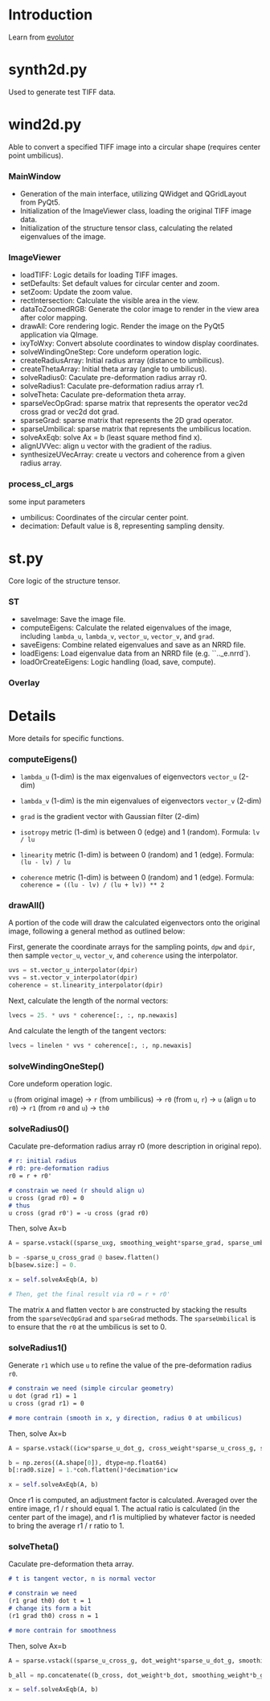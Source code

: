 # Introduction

Learn from [evolutor](https://github.com/KhartesViewer/evolutor)


# synth2d.py

Used to generate test TIFF data.

# wind2d.py

Able to convert a specified TIFF image into a circular shape (requires center point umbilicus).

### MainWindow

- Generation of the main interface, utilizing QWidget and QGridLayout from PyQt5.
- Initialization of the ImageViewer class, loading the original TIFF image data.
- Initialization of the structure tensor class, calculating the related eigenvalues of the image.

### ImageViewer

- loadTIFF: Logic details for loading TIFF images.  
- setDefaults: Set default values for circular center and zoom.  
- setZoom: Update the zoom value.  
- rectIntersection: Calculate the visible area in the view.  
- dataToZoomedRGB: Generate the color image to render in the view area after color mapping.  
- drawAll: Core rendering logic. Render the image on the PyQt5 application via QImage.  
- ixyToWxy: Convert absolute coordinates to window display coordinates.
- solveWindingOneStep: Core undeform operation logic.
- createRadiusArray: Initial radius array (distance to umbilicus).
- createThetaArray: Initial theta array (angle to umbilicus).
- solveRadius0: Caculate pre-deformation radius array r0.
- solveRadius1: Caculate pre-deformation radius array r1.
- solveTheta: Caculate pre-deformation theta array.
- sparseVecOpGrad: sparse matrix that represents the operator vec2d cross grad or vec2d dot grad.
- sparseGrad: sparse matrix that represents the 2D grad operator.
- sparseUmbilical: sparse matrix that represents the umbilicus location.
- solveAxEqb: solve Ax = b (least square method find x).
- alignUVVec: align u vector with the gradient of the radius.
- synthesizeUVecArray: create u vectors and coherence from a given radius array.

### process_cl_args

some input parameters

- umbilicus: Coordinates of the circular center point.  
- decimation: Default value is 8, representing sampling density.

# st.py

Core logic of the structure tensor.

### ST

- saveImage: Save the image file.  
- computeEigens: Calculate the related eigenvalues of the image, including `lambda_u`, `lambda_v`, `vector_u`, `vector_v`, and `grad`.  
- saveEigens: Combine related eigenvalues and save as an NRRD file.  
- loadEigens: Load eigenvalue data from an NRRD file (e.g. ``.._e.nrrd`).
- loadOrCreateEigens: Logic handling (load, save, compute).

### Overlay



# Details

More details for specific functions.

### computeEigens()

- `lambda_u` (1-dim) is the max eigenvalues of eigenvectors `vector_u` (2-dim)
- `lambda_v` (1-dim) is the min eigenvalues of eigenvectors `vector_v` (2-dim)
- `grad` is the gradient vector with Gaussian filter (2-dim)

- `isotropy` metric (1-dim) is between 0 (edge) and 1 (random). Formula: `lv / lu`
- `linearity` metric (1-dim) is between 0 (random) and 1 (edge). Formula: `(lu - lv) / lu`
- `coherence` metric (1-dim) is between 0 (random) and 1 (edge). Formula: `coherence = ((lu - lv) / (lu + lv)) ** 2`

### drawAll()

A portion of the code will draw the calculated eigenvectors onto the original image, following a general method as outlined below:

First, generate the coordinate arrays for the sampling points, `dpw` and `dpir`, then sample `vector_u`, `vector_v`, and `coherence` using the interpolator.
```python
uvs = st.vector_u_interpolator(dpir)
vvs = st.vector_v_interpolator(dpir)
coherence = st.linearity_interpolator(dpir)
```

Next, calculate the length of the normal vectors:
```python
lvecs = 25. * uvs * coherence[:, :, np.newaxis]
```

And calculate the length of the tangent vectors:
```python
lvecs = linelen * vvs * coherence[:, :, np.newaxis]
```

### solveWindingOneStep()

Core undeform operation logic.

`u` (from original image) -> `r` (from umbilicus) -> `r0` (from `u`, `r`) -> `u` (align `u` to `r0`) -> `r1` (from `r0` and `u`) -> `th0`

### solveRadius0()

Caculate pre-deformation radius array r0 (more description in original repo).

```markdown
# r: initial radius
# r0: pre-deformation radius
r0 = r + r0'

# constrain we need (r should align u)
u cross (grad r0) = 0
# thus
u cross (grad r0') = -u cross (grad r0)
```


Then, solve Ax=b
```python
A = sparse.vstack((sparse_uxg, smoothing_weight*sparse_grad, sparse_umb))

b = -sparse_u_cross_grad @ basew.flatten()
b[basew.size:] = 0.

x = self.solveAxEqb(A, b)

# Then, get the final result via r0 = r + r0'
```

The matrix `A` and flatten vector `b` are constructed by stacking the results from the `sparseVecOpGrad` and `sparseGrad` methods. The `sparseUmbilical` is to ensure that the `r0` at the umbilicus is set to 0.

### solveRadius1()

Generate `r1` which use `u` to refine the value of the pre-deformation radius `r0`.

```markdown
# constrain we need (simple circular geometry)
u dot (grad r1) = 1
u cross (grad r1) = 0

# more contrain (smooth in x, y direction, radius 0 at umbilicus)
```

Then, solve Ax=b
```python
A = sparse.vstack((icw*sparse_u_dot_g, cross_weight*sparse_u_cross_g, smoothing_weight*hxx, smoothing_weight*hyy, sparse_umb))

b = np.zeros((A.shape[0]), dtype=np.float64)
b[:rad0.size] = 1.*coh.flatten()*decimation*icw

x = self.solveAxEqb(A, b)
```

Once r1 is computed, an adjustment factor is calculated. Averaged over the entire image, r1 / r should equal 1. The actual ratio is calculated (in the center part of the image), and r1 is multiplied by whatever factor is needed to bring the average r1 / r ratio to 1.

### solveTheta()

Caculate pre-deformation theta array.

```markdown
# t is tangent vector, n is normal vector

# constrain we need
(r1 grad th0) dot t = 1
# change its form a bit
(r1 grad th0) cross n = 1

# more contrain for smoothness
```

Then, solve Ax=b
```python
A = sparse.vstack((sparse_u_cross_g, dot_weight*sparse_u_dot_g, smoothing_weight*sparse_grad, theta_weight*sparse_theta))

b_all = np.concatenate((b_cross, dot_weight*b_dot, smoothing_weight*b_grad, theta_weight*b_theta))

x = self.solveAxEqb(A, b)
```

